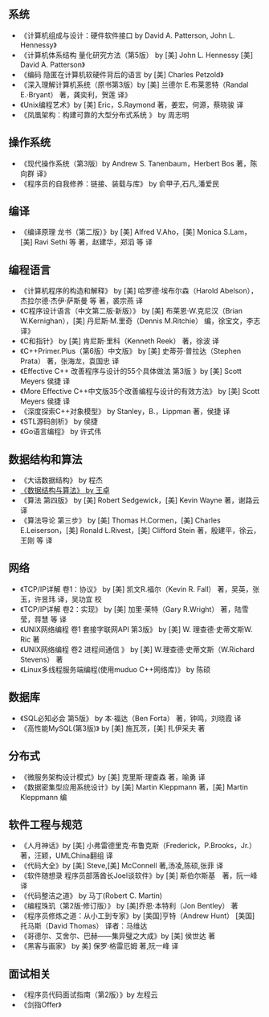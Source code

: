 ## 系统
- 《计算机组成与设计：硬件软件接口 by David A. Patterson, John L. Hennessy》
- 《计算机体系结构 量化研究方法（第5版） by [美] John L. Hennessy [美] David A. Patterson》
- 《编码 隐匿在计算机软硬件背后的语言 by [美] Charles Petzold》
- 《深入理解计算机系统（原书第3版）by [美] 兰德尔 E.布莱恩特（Randal E.·Bryant） 著，龚奕利，贺莲 译》
- 《Unix编程艺术》by [美] Eric，S.Raymond 著，姜宏，何源，蔡晓骏 译
- 《凤凰架构：构建可靠的大型分布式系统 》 by 周志明
## 操作系统
- 《现代操作系统（第3版）by Andrew S. Tanenbaum，Herbert Bos 著，陈向群 译》
- 《程序员的自我修养：链接、装载与库》 by 俞甲子,石凡,潘爱民
## 编译
- 《编译原理 龙书（第二版）》by [美] Alfred V.Aho，[美] Monica S.Lam，[美] Ravi Sethi 等 著，赵建华，郑滔 等 译
## 编程语言
- 《计算机程序的构造和解释》 by [美] 哈罗德·埃布尔森（Harold Abelson），杰拉尔德·杰伊·萨斯曼 等 著，裘宗燕 译
- 《C程序设计语言（中文第二版·新版）》 by [美] 布莱恩·W.克尼汉（Brian W.Kernighan），[美] 丹尼斯·M.里奇（Dennis M.Ritchie） 编，徐宝文，李志 译》
- 《C和指针》 by [美] 肯尼斯·里科（Kenneth Reek） 著，徐波 译
- 《C++Primer.Plus（第6版）中文版》 by [美] 史蒂芬·普拉达（Stephen Prata） 著，张海龙，袁国忠 译
- 《Effective C++ 改善程序与设计的55个具体做法 第3版 》by [美] Scott Meyers  侯捷 译
- 《More Effective C++中文版35个改善编程与设计的有效方法》 by [美] Scott Meyers 侯捷 译
- 《深度探索C++对象模型》 by Stanley，B.，Lippman 著，侯捷 译
- 《STL源码剖析》 by 侯捷
- 《Go语言编程》 by 许式伟 
## 数据结构和算法
- 《大话数据结构》 by 程杰
- [《数据结构与算法》 by 王卓](https://www.bilibili.com/read/cv2306631)
- 《算法 第四版》 by [美] Robert Sedgewick，[美] Kevin Wayne 著，谢路云 译
- 《算法导论 第三步》 by [美] Thomas H.Cormen，[美] Charles E.Leiserson，[美] Ronald L.Rivest，[美] Clifford Stein 著，殷建平，徐云，王刚 等 译
## 网络
- 《TCP/IP详解 卷1：协议》 by [美] 凯文R.福尔（Kevin R. Fall） 著，吴英，张玉，许昱玮 译，吴功宜 校
- 《TCP/IP详解 卷2：实现》 by [美] 加里·莱特（Gary R.Wright） 著，陆雪莹，蒋慧 等 译
- 《UNIX网络编程 卷1 套接字联网API 第3版》 by [美] W. 理查德·史蒂文斯W. Ric 著
- 《UNIX网络编程 卷2 进程间通信 》 by [美] W.理查德·史蒂文斯（W.Richard Stevens） 著
- 《Linux多线程服务端编程(使用muduo C++网络库)》 by 陈硕
## 数据库
- 《SQL必知必会 第5版》 by 本·福达（Ben Forta） 著，钟鸣，刘晓霞 译
- 《高性能MySQL(第3版)》 by [美] 施瓦茨，[美] 扎伊采夫 著
## 分布式
- 《微服务架构设计模式》by [美] 克里斯·理查森 著，喻勇 译
- 《数据密集型应用系统设计》by [美] Martin Kleppmann 著，[美] Martin Kleppmann 编
## 软件工程与规范
- 《人月神话》by [美] 小弗雷德里克·布鲁克斯（Frederick，P.Brooks，Jr.） 著，汪颖，UMLChina翻组 译
- 《代码大全》by [美] Steve,[美] McConnell 著,汤凌,陈硕,张菲 译
- 《软件随想录 程序员部落酋长Joel谈软件》by [美] 斯伯尔斯基　著，阮一峰 译
- 《代码整洁之道》 by 马丁(Robert C. Martin) 
- 《编程珠玑（第2版·修订版）》 by [美]乔恩·本特利（Jon Bentley） 著
- 《程序员修炼之道：从小工到专家》by [美国]亨特（Andrew Hunt） [美国]托马斯（David Thomas） 译者：马维达
- 《哥德尔、艾舍尔、巴赫——集异璧之大成》by [美] 侯世达 著
- 《黑客与画家》 by 美] 保罗·格雷厄姆 著,阮一峰 译
## 面试相关
- 《程序员代码面试指南（第2版）》by 左程云
- 《剑指Offer》

